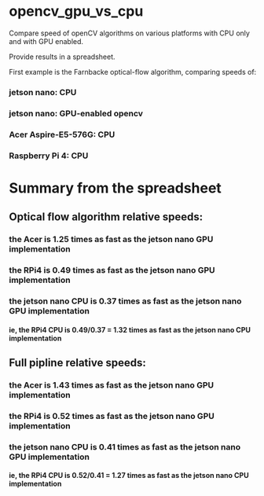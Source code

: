 # opencv_gpu_vs_cpu

Compare speed of openCV algorithms on various platforms with CPU only and with GPU enabled.

Provide results in a spreadsheet.

First example is the Farnbacke optical-flow algorithm, comparing speeds of:

### jetson nano:         CPU
### jetson nano:         GPU-enabled opencv
### Acer Aspire-E5-576G: CPU
### Raspberry Pi 4:      CPU

# Summary from the spreadsheet

## Optical flow algorithm relative speeds:

### the Acer is 1.25 times as fast as the jetson nano GPU implementation

### the RPi4 is 0.49 times as fast as the jetson nano GPU implementation

### the jetson nano CPU is 0.37 times as fast as the jetson nano GPU implementation
#### ie, the RPi4 CPU is 0.49/0.37 = 1.32 times as fast as the jetson nano CPU implementation

## Full pipline relative speeds:

### the Acer is 1.43 times as fast as the jetson nano GPU implementation

### the RPi4 is 0.52 times as fast as the jetson nano GPU implementation

### the jetson nano CPU is 0.41 times as fast as the jetson nano GPU implementation
#### ie, the RPi4 CPU is 0.52/0.41 = 1.27 times as fast as the jetson nano CPU implementation



